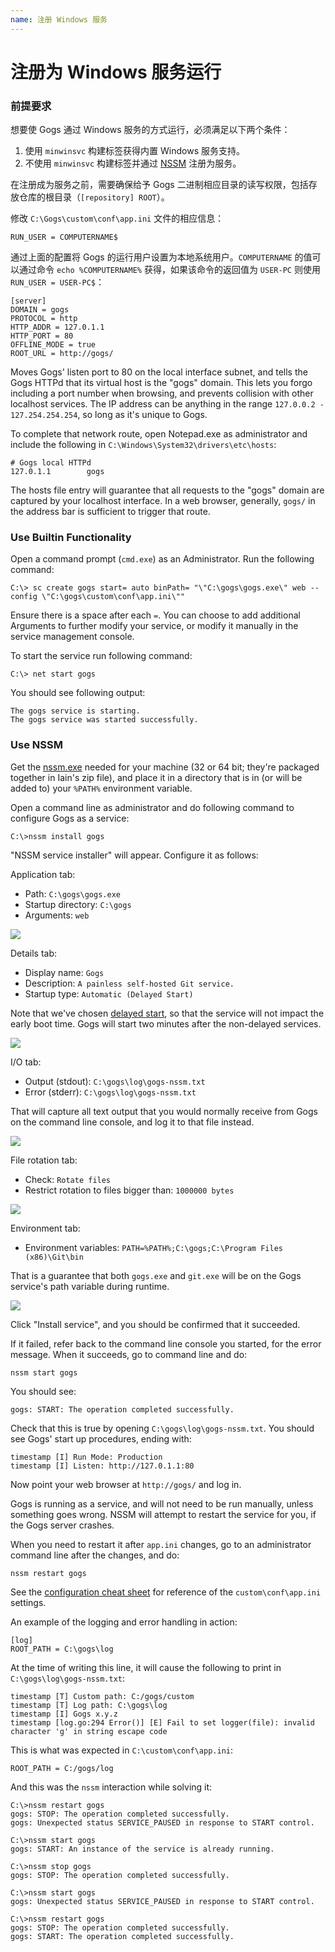 ```yaml
---
name: 注册 Windows 服务
---
```


# 注册为 Windows 服务运行

### 前提要求

想要使 Gogs 通过 Windows 服务的方式运行，必须满足以下两个条件：

1. 使用 `minwinsvc` 构建标签获得内置 Windows 服务支持。
2. 不使用 `minwinsvc` 构建标签并通过 [NSSM](http://nssm.cc/) 注册为服务。

在注册成为服务之前，需要确保给予 Gogs 二进制相应目录的读写权限，包括存放仓库的根目录（`[repository] ROOT`）。

修改 `C:\Gogs\custom\conf\app.ini` 文件的相应信息：

```
RUN_USER = COMPUTERNAME$
```

通过上面的配置将 Gogs 的运行用户设置为本地系统用户。`COMPUTERNAME` 的值可以通过命令 `echo %COMPUTERNAME%` 获得，如果该命令的返回值为 `USER-PC` 则使用 `RUN_USER = USER-PC$`：

```
[server]
DOMAIN = gogs
PROTOCOL = http
HTTP_ADDR = 127.0.1.1
HTTP_PORT = 80
OFFLINE_MODE = true
ROOT_URL = http://gogs/
```

Moves Gogs' listen port to 80 on the local interface subnet, and tells the Gogs HTTPd that its virtual host is the "gogs" domain.
This lets you forgo including a port number when browsing, and prevents collision with other localhost services.
The IP address can be anything in the range `127.0.0.2 - 127.254.254.254`, so long as it's unique to Gogs.

To complete that network route, open Notepad.exe as administrator and include the following in `C:\Windows\System32\drivers\etc\hosts`:

```
# Gogs local HTTPd
127.0.1.1        gogs
```

The hosts file entry will guarantee that all requests to the "gogs" domain are captured by your localhost interface.
In a web browser, generally, `gogs/` in the address bar is sufficient to trigger that route.

### Use Builtin Functionality

Open a command prompt (`cmd.exe`) as an Administrator. Run the following command:

```
C:\> sc create gogs start= auto binPath= "\"C:\gogs\gogs.exe\" web --config \"C:\gogs\custom\conf\app.ini\""
```

Ensure there is a space after each `=`. You can choose to add additional Arguments to further modify your service, or modify it manually in the service management console.

To start the service run following command:

```
C:\> net start gogs
```

You should see following output:

```
The gogs service is starting.
The gogs service was started successfully.
```

### Use NSSM

Get the [nssm.exe](http://nssm.cc/download) needed for your machine (32 or 64 bit; they're packaged together in Iain's zip file), and place it in a directory that is in (or will be added to) your ``%PATH%`` environment variable.

Open a command line as administrator and do following command to configure Gogs as a service:

```
C:\>nssm install gogs
```

"NSSM service installer" will appear. Configure it as follows:

Application tab:

- Path: `C:\gogs\gogs.exe`
- Startup directory: `C:\gogs`
- Arguments: `web`

![](/docs/images/install_gogs_on_windows_nssm_1.png)

Details tab:

- Display name: `Gogs`
- Description: `A painless self-hosted Git service.`
- Startup type: `Automatic (Delayed Start)`

Note that we've chosen [delayed start](http://stackoverflow.com/a/11015576), so that the service will not impact the early boot time. Gogs will start two minutes after the non-delayed services.

![](/docs/images/install_gogs_on_windows_nssm_2.png)

I/O tab:

- Output (stdout): `C:\gogs\log\gogs-nssm.txt`
- Error (stderr): `C:\gogs\log\gogs-nssm.txt`

That will capture all text output that you would normally receive from Gogs on the command line console, and log it to that file instead.

![](/docs/images/install_gogs_on_windows_nssm_3.png)

File rotation tab:

- Check: `Rotate files`
- Restrict rotation to files bigger than: `1000000 bytes`

![](/docs/images/install_gogs_on_windows_nssm_4.png)

Environment tab:

- Environment variables: `PATH=%PATH%;C:\gogs;C:\Program Files (x86)\Git\bin`

That is a guarantee that both `gogs.exe` and `git.exe` will be on the Gogs service's path variable during runtime.

![](/docs/images/install_gogs_on_windows_nssm_5.png)

Click "Install service", and you should be confirmed that it succeeded.

If it failed, refer back to the command line console you started, for the error message. When it succeeds, go to command line and do:

```
nssm start gogs
```

You should see:

```
gogs: START: The operation completed successfully.
```

Check that this is true by opening `C:\gogs\log\gogs-nssm.txt`. You should see Gogs' start up procedures, ending with:

```
timestamp [I] Run Mode: Production
timestamp [I] Listen: http://127.0.1.1:80
```

Now point your web browser at `http://gogs/` and log in.

Gogs is running as a service, and will not need to be run manually, unless something goes wrong. NSSM will attempt to restart the service for you, if the Gogs server crashes.

When you need to restart it after `app.ini` changes, go to an administrator command line after the changes, and do:

```
nssm restart gogs
```

See the [configuration cheat sheet](/docs/advanced/configuration_cheat_sheet.html) for reference of the `custom\conf\app.ini` settings.

An example of the logging and error handling in action:

```
[log]
ROOT_PATH = C:\gogs\log
```

At the time of writing this line, it will cause the following to print in `C:\gogs\log\gogs-nssm.txt`:

```
timestamp [T] Custom path: C:/gogs/custom
timestamp [T] Log path: C:\gogs\log
timestamp [I] Gogs x.y.z
timestamp [log.go:294 Error()] [E] Fail to set logger(file): invalid character 'g' in string escape code
```

This is what was expected in `C:\custom\conf\app.ini`:

```
ROOT_PATH = C:/gogs/log
```

And this was the `nssm` interaction while solving it:

```
C:\>nssm restart gogs
gogs: STOP: The operation completed successfully.
gogs: Unexpected status SERVICE_PAUSED in response to START control.

C:\>nssm start gogs
gogs: START: An instance of the service is already running.

C:\>nssm stop gogs
gogs: STOP: The operation completed successfully.

C:\>nssm start gogs
gogs: Unexpected status SERVICE_PAUSED in response to START control.

C:\>nssm restart gogs
gogs: STOP: The operation completed successfully.
gogs: START: The operation completed successfully.
```
